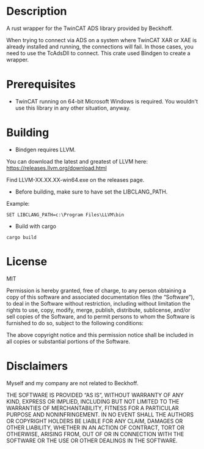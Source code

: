 # Description

A rust wrapper for the TwinCAT ADS library provided by Beckhoff.

When trying to connect via ADS on a system where TwinCAT XAR or XAE is already installed and running, the connections will fail. In those cases, you need to use the TcAdsDll to connect. This crate used Bindgen to create a wrapper.

# Prerequisites

- TwinCAT running on 64-bit Microsoft Windows is required. You wouldn't use this library in any other situation, anyway.


# Building

- Bindgen requires LLVM. 

You can download the latest and greatest of LLVM here:
https://releases.llvm.org/download.html

Find LLVM-XX.XX.XX-win64.exe on the releases page.

- Before building, make sure to have set the LIBCLANG_PATH.

Example: 

`SET LIBCLANG_PATH=c:\Program Files\LLVM\bin`


- Build with cargo

`cargo build`



# License
MIT

Permission is hereby granted, free of charge, to any person obtaining a copy of this software and associated documentation files (the “Software”), to deal in the Software without restriction, including without limitation the rights to use, copy, modify, merge, publish, distribute, sublicense, and/or sell copies of the Software, and to permit persons to whom the Software is furnished to do so, subject to the following conditions:

The above copyright notice and this permission notice shall be included in all copies or substantial portions of the Software.


# Disclaimers
Myself and my company are not related to Beckhoff.

THE SOFTWARE IS PROVIDED “AS IS”, WITHOUT WARRANTY OF ANY KIND, EXPRESS OR IMPLIED, INCLUDING BUT NOT LIMITED TO THE WARRANTIES OF MERCHANTABILITY, FITNESS FOR A PARTICULAR PURPOSE AND NONINFRINGEMENT. IN NO EVENT SHALL THE AUTHORS OR COPYRIGHT HOLDERS BE LIABLE FOR ANY CLAIM, DAMAGES OR OTHER LIABILITY, WHETHER IN AN ACTION OF CONTRACT, TORT OR OTHERWISE, ARISING FROM, OUT OF OR IN CONNECTION WITH THE SOFTWARE OR THE USE OR OTHER DEALINGS IN THE SOFTWARE.